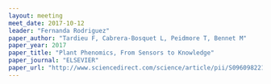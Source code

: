```yaml
---
layout: meeting
meet_date: 2017-10-12
leader: "Fernanda Rodriguez"
paper_author: "Tardieu F, Cabrera-Bosquet L, Peidmore T, Bennet M"
paper_year: 2017
paper_title: "Plant Phenomics, From Sensors to Knowledge"
paper_journal: "ELSEVIER"
paper_url: "http://www.sciencedirect.com/science/article/pii/S0960982217306218?via%3Dihub"
---
```

